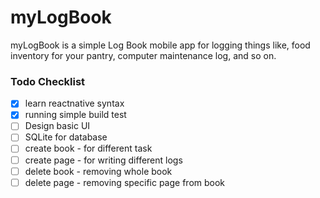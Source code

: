 # myLogBook
myLogBook is a simple Log Book mobile app for logging things like, food inventory for your pantry, computer maintenance log, and so on.

### Todo Checklist
- [x] learn reactnative syntax
- [x] running simple build test
- [ ] Design basic UI
- [ ] SQLite for database
- [ ] create book - for different task
- [ ] create page - for writing different logs
- [ ] delete book - removing whole book
- [ ] delete page - removing specific page from book
